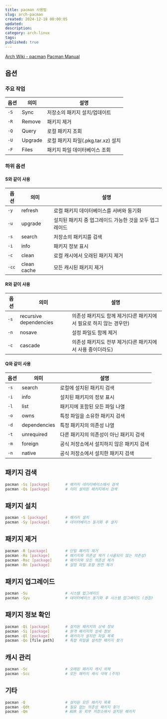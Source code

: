 ```yaml
---
title: pacman 사용법
slug: arch-pacman
created: 2024-12-18 00:00:05
updated:
description:
category: arch-linux
tags:
published: true
---
```


[Arch Wiki - pacman](https://wiki.archlinux.org/title/Pacman)
[Pacman Manual](https://man.archlinux.org/man/pacman.8)

## 옵션

### 주요 작업

| 옵션 | 의미    | 설명                               |
| ---- | ------- | ---------------------------------- |
| `-S` | Sync    | 저장소의 패키지 설치/업데이트      |
| `-R` | Remove  | 패키지 제거                        |
| `-Q` | Query   | 로컬 패키지 조회                   |
| `-U` | Upgrade | 로컬 패키지 파일(.pkg.tar.xz) 설치 |
| `-F` | Files   | 패키지 파일 데이터베이스 조회      |

### 하위 옵션

#### S와 같이 사용

| 옵션  | 의미        | 설명                                                    |
| ----- | ----------- | ------------------------------------------------------- |
| `-y`  | refresh     | 로컬 패키지 데이터베이스를 서버와 동기화                |
| `-u`  | upgrade     | 설치된 패키지 중 업그레이드 가능한 것을 모두 업그레이드 |
| `-s`  | search      | 저장소의 패키지를 검색                                  |
| `-i`  | info        | 패키지 정보 표시                                        |
| `-c`  | clean       | 로컬 캐시에서 오래된 패키지 제거                        |
| `-cc` | clean cache | 모든 캐시된 패키지 제거                                 |

#### R와 같이 사용

| 옵션 | 의미                   | 설명                                                               |
| ---- | ---------------------- | ------------------------------------------------------------------ |
| `-s` | recursive dependencies | 의존성 패키지도 함께 제거(다른 패키지에서 필요로 하지 않는 경우만) |
| `-n` | nosave                 | 설정 파일도 함께 제거                                              |
| `-c` | cascade                | 의존성 패키지도 전부 제거(다른 패키지에서 사용 중이더라도)         |

#### Q와 같이 사용

| 옵션 | 의미         | 설명                                      |
| ---- | ------------ | ----------------------------------------- |
| `-s` | search       | 로컬에 설치된 패키지 검색                 |
| `-i` | info         | 설치된 패키지의 정보 표시                 |
| `-l` | list         | 패키지에 포함된 모든 파일 나열            |
| `-o` | owns         | 특정 파일을 소유한 패키지 검색            |
| `-d` | dependencies | 특정 패키지의 의존성 나열                 |
| `-t` | unrequired   | 다른 패키지의 의존성이 아닌 패키지 검색   |
| `-m` | foreign      | 공식 저장소에서 설치하지 않은 패키지 검색 |
| `-n` | native       | 공식 저장소에서 설치한 패키지 검색        |

## 패키지 검색

```bash
pacman -Ss [package]       # 패키지 데이터베이스에서 검색
pacman -Qs [package]       # 이미 설치된 패키지에서 검색
```

## 패키지 설치

```bash
pacman -S [package]        # 패키지 설치
pacman -Sy [package]       # 데이터베이스 동기화 후 설치
```

## 패키지 제거

```bash
pacman -R [package]        # 단일 패키지 제거
pacman -Rs [package]       # 패키지와 의존성 제거 (사용되지 않는 의존성)
pacman -Rsc [package]      # 패키지와 모든 의존성 제거
pacman -Rn [package]       # 설정 파일 포함 완전 제거
```

## 패키지 업그레이드

```bash
pacman -Su                 # 시스템 업그레이드
pacman -Syu                # 데이터베이스 동기화 후 시스템 업그레이드 (권장)
```

## 패키지 정보 확인

```bash
pacman -Qi [package]       # 설치된 패키지의 상세 정보
pacman -Si [package]       # 원격 패키지의 상세 정보
pacman -Ql [package]       # 패키지가 설치한 파일 목록
pacman -Qo [file path]     # 특정 파일을 설치한 패키지 찾기
```

## 캐시 관리

```bash
pacman -Sc                 # 오래된 패키지 캐시 삭제
pacman -Scc                # 모든 패키지 캐시 삭제 (주의)
```

## 기타

```bash
pacman -Q                  # 설치된 모든 패키지 목록
pacman -Qdt                # 필요 없는 의존성 패키지 찾기
pacman -Qm                 # AUR 등 외부 저장소에서 설치된 패키지
```
